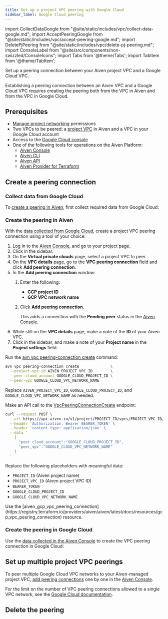 ```yaml
---
title: Set up a project VPC peering with Google Cloud
sidebar_label: Google Cloud peering
---
```


import CollectDataGoogle from "@site/static/includes/vpc/collect-data-google.md";
import AcceptPeeringGoogle from "@site/static/includes/vpc/accept-peering-google.md";
import DeletePjPeering from "@site/static/includes/vpc/delete-pj-peering.md";
import ConsoleLabel from "@site/src/components/non-swizzled/ConsoleIcons";
import Tabs from '@theme/Tabs';
import TabItem from '@theme/TabItem';

Set up a peering connection between your Aiven project VPC and a Google Cloud VPC.

Establishing a peering connection between an Aiven VPC and a Google Cloud VPC requires
creating the peering both from the VPC in Aiven and from the VPC in Google Cloud.

## Prerequisites

- [Manage project networking](/docs/platform/concepts/permissions#project-permissions)
  permissions
- Two VPCs to be peered: a
  [project VPC](/docs/platform/howto/manage-project-vpc)
  in Aiven and a VPC in your Google Cloud account
- Access to the [Google Cloud console](https://console.cloud.google.com/)
- One of the following tools for operations on the Aiven Platform:
  - [Aiven Console](https://console.aiven.io/)
  - [Aiven CLI](/docs/tools/cli)
  - [Aiven API](/docs/tools/api)
  - [Aiven Provider for Terraform](/docs/tools/terraform)

## Create a peering connection

### Collect data from Google Cloud

To [create a peering in Aiven](/docs/platform/howto/vpc-peering-gcp#create-the-peering-in-aiven),
first collect required data from Google Cloud:

<CollectDataGoogle/>

### Create the peering in Aiven

With the
[data collected from Google Cloud](/docs/platform/howto/vpc-peering-gcp#collect-data-from-google-cloud),
create a project VPC peering connection using a tool of your choice:

<Tabs groupId="group1">
<TabItem value="console" label="Aiven Console" default>

1. Log in to the [Aiven Console](https://console.aiven.io/), and go to your project page.
1. Click <ConsoleLabel name="vpcs"/> in the sidebar.
1. On the **Virtual private clouds** page, select a project VPC to peer.
1. On the **VPC details** page, go to the **VPC peering connection** field and click
   **Add peering connection**.
1. In the **Add peering connection** window:
   1. Enter the following:
      - **GCP project ID**
      - **GCP VPC network name**
   1. Click **Add peering connection**.

      This adds a connection with the **Pending peer** status in the
      [Aiven Console](https://console.aiven.io/).
1. While still on the **VPC details** page, make a note of the **ID** of your Aiven VPC.
1. Click <ConsoleLabel name="service settings"/> in the sidebar, and make a note of your
   **Project name** in the **Project settings** field.

</TabItem>
<TabItem value="cli" label="Aiven CLI">

Run the
[avn vpc peering-connection create](/docs/tools/cli/vpc#avn-vpc-peering-connection-create)
command:

```bash
avn vpc peering-connection create              \
  --project-vpc-id AIVEN_PROJECT_VPC_ID        \
  --peer-cloud-account GOOGLE_CLOUD_PROJECT_ID \
  --peer-vpc GOOGLE_CLOUD_VPC_NETWORK_NAME
```

Replace `AIVEN_PROJECT_VPC_ID`, `GOOGLE_CLOUD_PROJECT_ID`, and
`GOOGLE_CLOUD_VPC_NETWORK_NAME` as needed.

</TabItem>
<TabItem value="api" label="Aiven API">

Make an API call to the
[VpcPeeringConnectionCreate](https://api.aiven.io/doc/#tag/Project/operation/VpcPeeringConnectionCreate)
endpoint:

```bash
curl --request POST \
  --url https://api.aiven.io/v1/project/PROJECT_ID/vpcs/PROJECT_VPC_ID/peering-connections \
  --header 'Authorization: Bearer BEARER_TOKEN' \
  --header 'content-type: application/json' \
  --data '
    {
      "peer_cloud_account":"GOOGLE_CLOUD_PROJECT_ID",
      "peer_vpc":"GOOGLE_CLOUD_VPC_NETWORK_NAME"
    }
  '
```

Replace the following placeholders with meaningful data:

- `PROJECT_ID` (Aiven project name)
- `PROJECT_VPC_ID` (Aiven project VPC ID)
- `BEARER_TOKEN`
- `GOOGLE_CLOUD_PROJECT_ID`
- `GOOGLE_CLOUD_VPC_NETWORK_NAME`

</TabItem>
<TabItem value="tf" label="Aiven Provider for Terraform">
Use the
[aiven_gcp_vpc_peering_connection](https://registry.terraform.io/providers/aiven/aiven/latest/docs/resources/gcp_vpc_peering_connection)
resource.
</TabItem>
</Tabs>

### Create the peering in Google Cloud

Use the
[data collected in the Aiven Console](/docs/platform/howto/vpc-peering-gcp#create-the-peering-in-aiven)
to create the VPC peering connection in Google Cloud:

<AcceptPeeringGoogle/>

## Set up multiple project VPC peerings

To peer multiple Google Cloud VPC networks to your Aiven-managed project VPC,
[add peering connections](/docs/platform/howto/vpc-peering-gcp#create-a-peering-connection)
one by one in the [Aiven Console](https://console.aiven.io).

For the limit on the number of VPC peering connections allowed to a single VPC network,
see the [Google Cloud documentation](https://cloud.google.com/vpc/docs/quota).

## Delete the peering

<DeletePjPeering/>
